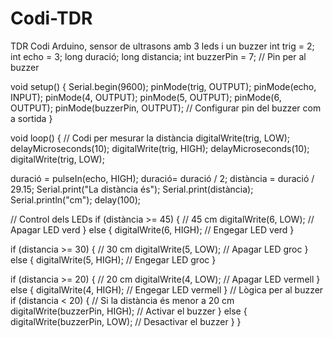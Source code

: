 # Codi-TDR
TDR Codi Arduino, sensor de ultrasons amb 3 leds i un buzzer
int trig = 2;
int echo = 3;
long duració;
long distancia;
int buzzerPin = 7;  // Pin per al buzzer

void setup() {
  Serial.begin(9600);
  pinMode(trig, OUTPUT);
  pinMode(echo, INPUT);
  pinMode(4, OUTPUT);
  pinMode(5, OUTPUT);
  pinMode(6, OUTPUT);
  pinMode(buzzerPin, OUTPUT); // Configurar pin del buzzer com a sortida
}

void loop() {
  // Codi per mesurar la distància
  digitalWrite(trig, LOW);
  delayMicroseconds(10);
  digitalWrite(trig, HIGH);
  delayMicroseconds(10);
  digitalWrite(trig, LOW);
  
  duració = pulseIn(echo, HIGH);
  duració= duració / 2;
  distància = duració / 29.15;
  Serial.print("La distància és");
  Serial.print(distància);
  Serial.println("cm");
  delay(100);

  // Control dels LEDs
  if (distància >= 45) {  // 45 cm
    digitalWrite(6, LOW);  // Apagar LED verd
  } else {
    digitalWrite(6, HIGH); // Engegar LED verd
  }

  if (distancia >= 30) {  // 30 cm
    digitalWrite(5, LOW);  // Apagar LED groc
  } else {
    digitalWrite(5, HIGH); // Engegar LED groc
  }

  if (distancia >= 20) {  // 20 cm
    digitalWrite(4, LOW);  // Apagar LED vermell
  } else {
    digitalWrite(4, HIGH); // Engegar LED vermell
  }
  // Lògica per al buzzer
  if (distancia < 20) {  // Si la distància és menor a 20 cm
    digitalWrite(buzzerPin, HIGH);  // Activar el buzzer
  } else {
    digitalWrite(buzzerPin, LOW);   // Desactivar el buzzer
  } 
}
